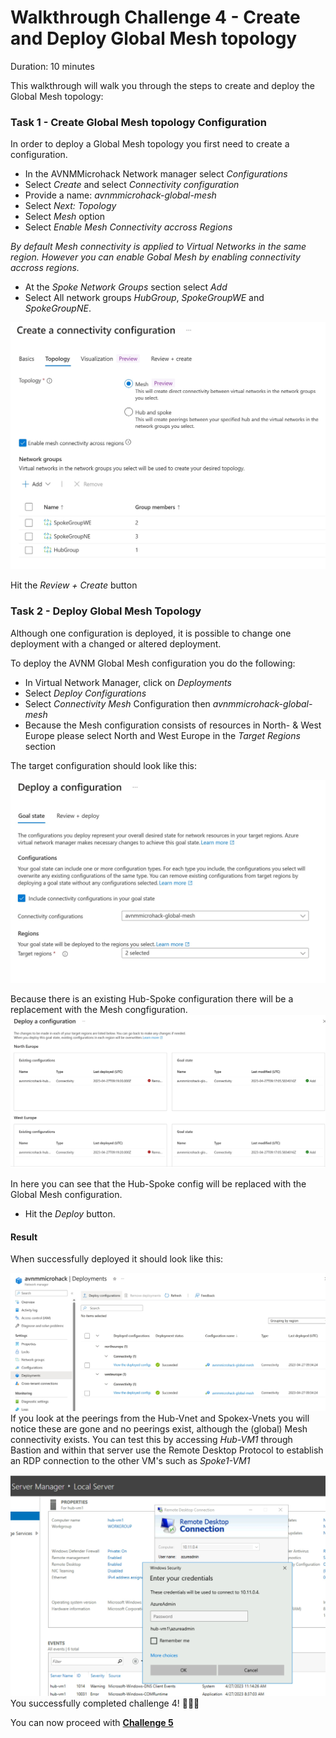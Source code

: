 # Walkthrough Challenge 4 - Create and Deploy Global Mesh topology

Duration: 10 minutes

This walkthrough will walk you through the steps to create and deploy the Global Mesh topology:

### Task 1 - Create Global Mesh topology Configuration
In order to deploy a Global Mesh topology you first need to create a configuration.

- In the AVNMMicrohack Network manager select *Configurations*
- Select *Create* and select *Connectivity configuration*
- Provide a name: *avnmmicrohack-global-mesh*
- Select *Next: Topology*
- Select *Mesh* option
- Select *Enable Mesh Connectivity accross Regions*

*By default Mesh connectivity is applied to Virtual Networks in the same region. However you can enable Gobal Mesh by enabling connectivity accross regions.*

- At the *Spoke Network Groups* section select *Add*
- Select All network groups *HubGroup*, *SpokeGroupWE* and *SpokeGroupNE*.

![C3T1-Config](./images/C3T1-Config.jpg)

Hit the *Review + Create* button

### Task 2 - Deploy Global Mesh Topology

Although one configuration is deployed, it is possible to change one deployment with a changed or altered deployment.

To deploy the AVNM Global Mesh configuration you do the following:
- In Virtual Network Manager, click on *Deployments*
- Select *Deploy Configurations*
- Select *Connectivity Mesh* Configuration then *avnmmicrohack-global-mesh*
- Because the Mesh configuration consists of resources in North- & West Europe please select North and West Europe in the *Target Regions* section

The target configuration should look like this:

![C3T2-deploy](./images/C3T2-deploy.jpg)

Because there is an existing Hub-Spoke configuration there will be a replacement with the Mesh congfiguration.
![C3T2deploytomesh](./images/C3T2deploytomesh.jpg)

In here you can see that the Hub-Spoke config will be replaced with the Global Mesh configuration.

- Hit the *Deploy* button.

#### Result
When successfully deployed it should look like this:

![C3T2-Result](./images/C3T2-Result.jpg)
If you look at the peerings from the Hub-Vnet and Spokex-Vnets you will notice these are gone and no peerings exist, although the (global) Mesh connectivity exists.
You can test this by accessing *Hub-VM1* through Bastion and within that server use the Remote Desktop Protocol to establish an RDP connection to the other VM's such as *Spoke1-VM1* 

![C3T2-Result2](./images/C3T2-Result2.jpg)
You successfully completed challenge 4! 🚀🚀🚀

You can now proceed with **[Challenge 5](../../README.md#challenge-5-security-admin-configuration)**
